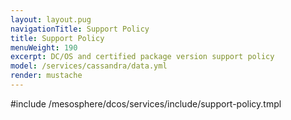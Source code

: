 ```yaml
---
layout: layout.pug
navigationTitle: Support Policy
title: Support Policy
menuWeight: 190
excerpt: DC/OS and certified package version support policy
model: /services/cassandra/data.yml
render: mustache
---
```


#include /mesosphere/dcos/services/include/support-policy.tmpl

